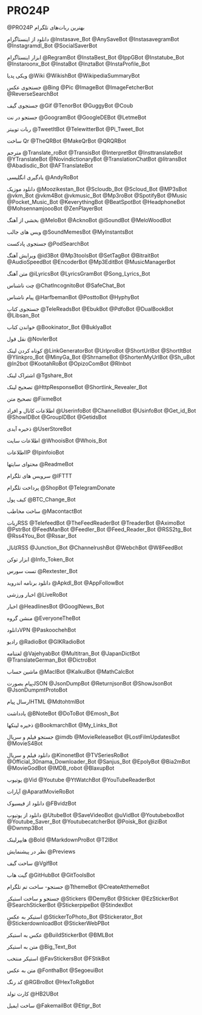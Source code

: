 # PRO24P
@PRO24P
بهترین ربات‌های تلگرام 

دانلود از اینستاگرام
@Instasave_Bot
@AnySaveBot
@InstasavegramBot
@Instagramdl_Bot 
@SocialSaverBot

ابزار اینستاگرام
@RegramBot
@InstaBest_Bot
@IppGBot 
@Instatube_Bot 
@Instaroonx_Bot
@InstaBot
@InztaBot
@InstaProfile_Bot 

ویکی پدیا
@Wiki
@WikishBot
@WikipediaSummaryBot

جستجوی عکس
@Bing
@Pic
@ImageBot
@ImageFetcherBot
@ReverseSearchBot 

جستجوی گیف
@Gif
@TenorBot
@GuggyBot
@Coub

جستجو در نت
@GoogramBot
@GoogleDEBot
@LetmeBot

ربات توییتر
@TweetItBot
@TelewitterBot
@Pi_Tweet_Bot

ساخت Qr
@TheQRBot
@MakeQrBot
@QRQRBot

مترجم
@Translate_roBot
@TransisBot
@InterpretBot
@InsttranslateBot
@YTranslateBot
@NovindictionaryBot
@TranslationChatBot
@litransBot
@Abadisdic_Bot
@AFTranslateBot

یادگیری انگلیسی
@AndyRoBot

دانلود موزیک
@Moozikestan_Bot
@Scloudb_Bot
@Scloud_Bot
@MP3sBot
@vkm_Bot
@vkm4Bot
@vkmusic_Bot
@Mp3roBot
@SpotifyBot
@Music
@Pocket_Music_Bot
@KeverythingBot
@BeatSpotBot
@HeadphoneBot
@MohsennamjoooBot
@ZenPlayerBot 

بخشی از آهنگ
@MeloBot
@AcknoBot
@iSoundBot 
@MeloWoodBot 

ویس های جالب 
@SoundMemesBot 
@MyInstantsBot 

جستجوی پادکست
@PodSearchBot 

ویرایش آهنگ
@id3Bot
@Mp3toolsBot
@SetTagBot
@BitraitBot
@AudioSpeedBot
@EncoderBot
@Mp3EditBot
@MusicManagerBot

متن آهنگ
@iLyricsBot
@LyricsGramBot
@Song_Lyrics_Bot 

چت ناشناس
@ChatIncognitoBot
@SafeChat_Bot

پیام ناشناس
@HarfbemanBot
@PosttoBot
@HyphyBot

جستجوی کتاب
@TeleReadsBot
@EbukBot
@PdfoBot
@DualBookBot
@Libsan_Bot  

خواندن کتاب
@Bookinator_Bot
@BuklyaBot 

نقل قول 
@NovlerBot

کوتاه کردن لینک
@LinkGeneratorBot
@UrlproBot
@ShortUrlBot
@ShortItBot
@Ylinkpro_Bot
@MinyGa_Bot
@ShrnameBot 
@ShortenMyUrlBot
@Sh_uBot
@ln2bot 
@KootahRoBot
@OpizoComBot
@Rlnbot 

اشتراک لینک
@Tgshare_Bot

تصحیح لینک
@HttpResponseBot 
@Shortlink_Revealer_Bot 

تصحیح متن
@FixmeBot

اطلاعات کانال و افراد
@UserinfoBot
@ChannelIdBot
@UsinfoBot
@Get_id_Bot
@ShowIDBot
@GroupIDBot
@GetidsBot

ذخیره آیدی
@UserStoreBot

اطلاعات سایت
@WhooisBot
@Whois_Bot

اطلاعاتIP
@IpinfoioBot

محتوای سایتها
@ReadmeBot

سرویس های تلگرام
@IFTTT

پرداخت تلگرام
@ShopBot
@TelegramDonate

کیف پول
@BTC_Change_Bot

ساخت مخاطب 
@MacontactBot

رباتRSS
@TelefeedBot
@TheFeedReaderBot
@TreaderBot
@AximoBot
@PstrBot
@FeedManBot
@Feedler_Bot
@Feed_Reader_Bot 
@RSS2tg_Bot 
@Rss4You_Bot
@Rssar_Bot

کانالRSS
@Junction_Bot
@ChannelrushBot
@WebchBot
@W8FeedBot 

ابزار توکن
@Info_Token_Bot

تست سورس
@Rextester_Bot

دانلود برنامه اندروید
@Apkdl_Bot
@AppFollowBot

اخبار ورزشی
@LiveRoBot

اخبار
@HeadlinesBot
@GooglNews_Bot

منشن گروه
@EveryoneTheBot

دانلودVPN
@PaskoochehBot

رادیو 
@RadioBot
@GIKRadioBot

لغتنامه
@VajehyabBot
@Multitran_Bot
@JapanDictBot
@TranslateGerman_Bot
@DictroBot

ماشین حساب
@MaclBot
@KalkulBot
@MathCalcBot

پیام بصورتJSON
@JsonDumpBot
@ReturnjsonBot
@ShowJsonBot
@JsonDumpmtProtoBot 

ارسال پیامHTML
@MdtohtmlBot 

یادداشت
@BNoteBot
@DoToBot
@Emosh_Bot

ذخیره لینکها
@BookmarchBot
@My_Links_Bot 

جستجو فیلم و سریال
@imdb
@MovieReleaseBot
@LostFilmUpdatesBot
@MovieS4Bot

دانلود فیلم و سریال
@KinonetBot
@TVSeriesRoBot
@Official_30nama_Downloader_Bot
@Sanjus_Bot
@EpolyBot
@Bia2mBot
@MovieGodBot
@IMDB_robot
@BlaxupBot

یوتیوب
@Vid
@Youtube
@YtWatchBot
@YouTubeReaderBot

آپارات
@AparatMovieRoBot

دانلود از فیسبوک
@FBvidzBot

دانلود از یوتیوب
@UtubeBot
@SaveVideoBot
@uVidBot
@YoutubeboxBot
@Youtube_Saver_Bot 
@YoutubecatcherBot
@Poisk_Bot 
@iziBot
@Dwnmp3Bot

هایپرلینک
@Bold
@MarkdownProBot
@T2lBot

نظر در پیشنمایش
@Previews

ساخت گیف
@VgifBot

گیت هاب
@GitHubBot
@GitToolsBot

جستجو- ساخت تم تلگرام
@TthemeBot
@CreateAtthemeBot 

جستجو و ساخت استیکر
@Stickers
@DemyBot
@Sticker
@EzStickerBot
@SearchStickerBot
@StickerpipeBot 
@StindexBot 

استیکر به عکس
@StickerToPhoto_Bot
@Stickerator_Bot
@StickerdownloadBot
@StickerWebPBot 


عکس به استیکر
@BuildStickerBot
@BMLBot 

متن به استیکر
@Big_Text_Bot 

استیکر منتخب
@FavStickersBot
@FStikBot

متن به عکس
@FonthaBot
@SegoeuiBot

کد رنگ
@RGBroBot
@HexToRgbBot

کارت تولد
@HB2UBot

ساخت ایمیل
@FakemailBot
@Etlgr_Bot
